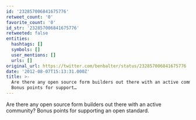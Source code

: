 ```yaml
---
id: '232857006841675776'
retweet_count: '0'
favorite_count: '0'
id_str: '232857006841675776'
retweeted: false
entities:
  hashtags: []
  symbols: []
  user_mentions: []
  urls: []
original_url: https://twitter.com/benbalter/status/232857006841675776
date: '2012-08-07T15:13:31.000Z'
title: >-
  Are there any open source form builders out there with an active community?
  Bonus points for support…
---
```


Are there any open source form builders out there with an active community? Bonus points for supporting an open standard.
